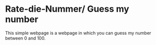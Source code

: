 # Rate-die-Nummer/ Guess my number

This simple webpage is a webpage in which you can guess my number between 0 and 100.
